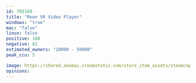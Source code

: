 ```yaml
---
id: 705160
title: "Moon VR Video Player"
windows: "true"
mac: "false"
linux: false
positive: 188
negative: 81
estimated_owners: "20000 - 50000"
peak_ccu: 5

image: https://shared.akamai.steamstatic.com/store_item_assets/steam/apps/705160/header.jpg?t=1681376691
opinions:
---
```

